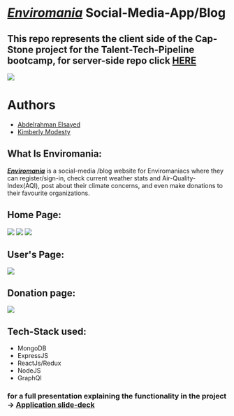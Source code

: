 # [***Enviromania***](https://enviromania.netlify.app/) Social-Media-App/Blog
## This repo represents the client side of the Cap-Stone project for the Talent-Tech-Pipeline bootcamp, for server-side repo click [HERE](https://github.com/abdel-elsayed/Cap-Stone-TTP_backend)



![](https://github.com/abdel-elsayed/Cap-Stone-TTP-frontend/blob/master/src/assets/Enviromaniacs.png)    

# Authors
* [Abdelrahman Elsayed](https://github.com/abdel-elsayed)
* [Kimberly Modesty](https://github.com/RoseAsuko)

## What Is Enviromania:

[***Enviromania***](https://enviromania.netlify.app/)  is a social-media /blog website for Enviromaniacs where they can register/sign-in, check current weather stats and Air-Quality-Index(AQI), post about their climate concerns, and even make donations to their favourite organizations. 


## Home Page:

![](https://github.com/abdel-elsayed/Cap-Stone-TTP-frontend/blob/master/src/assets/Screen%20Shot%202021-01-28%20at%206.36.11%20PM.png)
![](https://github.com/abdel-elsayed/Cap-Stone-TTP-frontend/blob/master/src/assets/Screen%20Shot%202021-01-28%20at%206.36.42%20PM.png)
![](https://github.com/abdel-elsayed/Cap-Stone-TTP-frontend/blob/master/src/assets/Screen%20Shot%202021-01-28%20at%206.36.53%20PM.png)


## User's Page:

![](https://github.com/abdel-elsayed/Cap-Stone-TTP-frontend/blob/master/src/assets/Screen%20Shot%202021-01-28%20at%206.52.41%20PM.png)

## Donation page:

![](https://github.com/abdel-elsayed/Cap-Stone-TTP-frontend/blob/master/src/assets/Screen%20Shot%202021-01-28%20at%206.53.09%20PM.png)

## Tech-Stack used:
* MongoDB
* ExpressJS
* ReactJs/Redux
* NodeJS
* GraphQl


### for a full presentation explaining the functionality in the project -> [Application slide-deck](https://docs.google.com/presentation/d/1deSbx2niKr5YkGY7llPb6nZyx5LYLpeuM_oU9UXj1hg/edit#slide=id.gb473972fc6_0_48)

